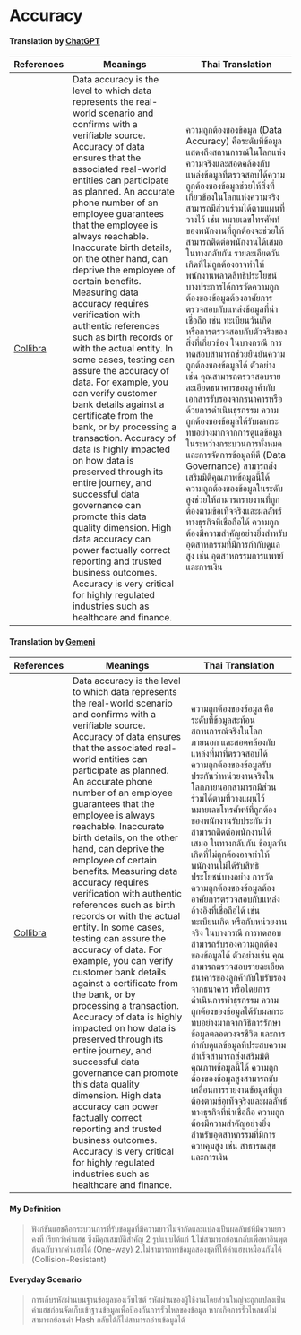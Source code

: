 # **Accuracy**

#### Translation by [ChatGPT](https://chatgpt.com/)

| References | Meanings | Thai Translation |
| ---------- | -------- | ---------------- |
| [Collibra](https://www.collibra.com/us/en/blog/the-6-dimensions-of-data-quality) | Data accuracy is the level to which data represents the real-world scenario and confirms with a verifiable source. Accuracy of data ensures that the associated real-world entities can participate as planned. An accurate phone number of an employee guarantees that the employee is always reachable. Inaccurate birth details, on the other hand, can deprive the employee of certain benefits. Measuring data accuracy requires verification with authentic references such as birth records or with the actual entity. In some cases, testing can assure the accuracy of data. For example, you can verify customer bank details against a certificate from the bank, or by processing a transaction.  Accuracy of data is highly impacted on how data is preserved through its entire journey, and successful data governance can promote this data quality dimension. High data accuracy can power factually correct reporting and trusted business outcomes. Accuracy is very critical for highly regulated industries such as healthcare and finance.| ความถูกต้องของข้อมูล (Data Accuracy) คือระดับที่ข้อมูลแสดงถึงสถานการณ์ในโลกแห่งความจริงและสอดคล้องกับแหล่งข้อมูลที่ตรวจสอบได้ความถูกต้องของข้อมูลช่วยให้สิ่งที่เกี่ยวข้องในโลกแห่งความจริงสามารถมีส่วนร่วมได้ตามแผนที่วางไว้ เช่น หมายเลขโทรศัพท์ของพนักงานที่ถูกต้องจะช่วยให้สามารถติดต่อพนักงานได้เสมอ ในทางกลับกัน รายละเอียดวันเกิดที่ไม่ถูกต้องอาจทำให้พนักงานพลาดสิทธิประโยชน์บางประการได้การวัดความถูกต้องของข้อมูลต้องอาศัยการตรวจสอบกับแหล่งข้อมูลที่น่าเชื่อถือ เช่น ทะเบียนวันเกิด หรือการตรวจสอบกับตัวจริงของสิ่งที่เกี่ยวข้อง ในบางกรณี การทดสอบสามารถช่วยยืนยันความถูกต้องของข้อมูลได้ ตัวอย่างเช่น คุณสามารถตรวจสอบรายละเอียดธนาคารของลูกค้ากับเอกสารรับรองจากธนาคารหรือด้วยการดำเนินธุรกรรม ความถูกต้องของข้อมูลได้รับผลกระทบอย่างมากจากการดูแลข้อมูลในระหว่างกระบวนการทั้งหมด และการจัดการข้อมูลที่ดี (Data Governance) สามารถส่งเสริมมิติคุณภาพข้อมูลนี้ได้ ความถูกต้องของข้อมูลในระดับสูงช่วยให้สามารถรายงานที่ถูกต้องตามข้อเท็จจริงและผลลัพธ์ทางธุรกิจที่เชื่อถือได้ ความถูกต้องมีความสำคัญอย่างยิ่งสำหรับอุตสาหกรรมที่มีการกำกับดูแลสูง เช่น อุตสาหกรรมการแพทย์และการเงิน | 

#### Translation by [Gemeni](https://gemini.google.com/)

| References | Meanings | Thai Translation |
| ---------- | -------- | ---------------- |
| [Collibra](https://www.collibra.com/us/en/blog/the-6-dimensions-of-data-quality) | Data accuracy is the level to which data represents the real-world scenario and confirms with a verifiable source. Accuracy of data ensures that the associated real-world entities can participate as planned. An accurate phone number of an employee guarantees that the employee is always reachable. Inaccurate birth details, on the other hand, can deprive the employee of certain benefits. Measuring data accuracy requires verification with authentic references such as birth records or with the actual entity. In some cases, testing can assure the accuracy of data. For example, you can verify customer bank details against a certificate from the bank, or by processing a transaction.  Accuracy of data is highly impacted on how data is preserved through its entire journey, and successful data governance can promote this data quality dimension. High data accuracy can power factually correct reporting and trusted business outcomes. Accuracy is very critical for highly regulated industries such as healthcare and finance.| ความถูกต้องของข้อมูล คือ ระดับที่ข้อมูลสะท้อนสถานการณ์จริงในโลกภายนอก และสอดคล้องกับแหล่งที่มาที่ตรวจสอบได้ ความถูกต้องของข้อมูลรับประกันว่าหน่วยงานจริงในโลกภายนอกสามารถมีส่วนร่วมได้ตามที่วางแผนไว้ หมายเลขโทรศัพท์ที่ถูกต้องของพนักงานรับประกันว่าสามารถติดต่อพนักงานได้เสมอ ในทางกลับกัน ข้อมูลวันเกิดที่ไม่ถูกต้องอาจทำให้พนักงานไม่ได้รับสิทธิประโยชน์บางอย่าง การวัดความถูกต้องของข้อมูลต้องอาศัยการตรวจสอบกับแหล่งอ้างอิงที่เชื่อถือได้ เช่น ทะเบียนเกิด หรือกับหน่วยงานจริง ในบางกรณี การทดสอบสามารถรับรองความถูกต้องของข้อมูลได้ ตัวอย่างเช่น คุณสามารถตรวจสอบรายละเอียดธนาคารของลูกค้ากับใบรับรองจากธนาคาร หรือโดยการดำเนินการทำธุรกรรม ความถูกต้องของข้อมูลได้รับผลกระทบอย่างมากจากวิธีการรักษาข้อมูลตลอดวงจรชีวิต และการกำกับดูแลข้อมูลที่ประสบความสำเร็จสามารถส่งเสริมมิติคุณภาพข้อมูลนี้ได้ ความถูกต้องของข้อมูลสูงสามารถขับเคลื่อนการรายงานข้อมูลที่ถูกต้องตามข้อเท็จจริงและผลลัพธ์ทางธุรกิจที่น่าเชื่อถือ ความถูกต้องมีความสำคัญอย่างยิ่งสำหรับอุตสาหกรรมที่มีการควบคุมสูง เช่น สาธารณสุขและการเงิน | 


#### My Definition

> ฟังก์ชันแฮชคือกระบวนการที่รับข้อมูลที่มีความยาวไม่จำกัดและแปลงเป็นผลลัพธ์ที่มีความยาวคงที่ เรียกว่าค่าแฮช ซึ่งมีคุณสมบัติสำคัญ 2 รูปแบบได้แก่ 1.ไม่สามารถย้อนกลับเพื่อหาอินพุตต้นฉบับจากค่าแฮชได้ (One-way) 2.ไม่สามารถหาข้อมูลสองชุดที่ให้ค่าแฮชเหมือนกันได้ (Collision-Resistant)

#### Everyday Scenario

> การเก็บรหัสผ่านบนฐานข้อมูลของเว็บไซต์ รหัสผ่านของผู้ใช้งานโดยส่วนใหญ่จะถูกแปลงเป็นค่าแฮชก่อนจัดเก็บเข้าฐานข้อมูลเพื่อป้องกันการรั่วไหลของข้อมูล หากเกิดการรั่วไหลแต่ไม่สามารถย้อนค่า Hash กลับได้ก็ไม่สามารถอ่านข้อมูลได้